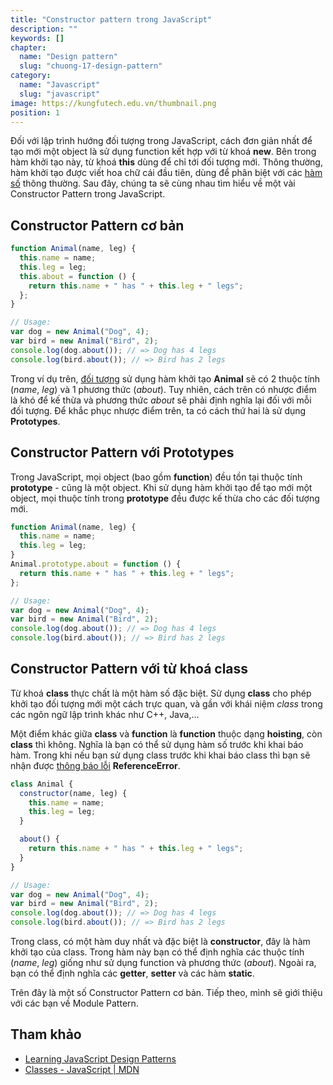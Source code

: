```yaml
---
title: "Constructor pattern trong JavaScript"
description: ""
keywords: []
chapter:
  name: "Design pattern"
  slug: "chuong-17-design-pattern"
category:
  name: "Javascript"
  slug: "javascript"
image: https://kungfutech.edu.vn/thumbnail.png
position: 1
---
```


Đối với lập trình hướng đối tượng trong JavaScript, cách đơn giản nhất để tạo mới một object là sử dụng function kết hợp với từ khoá **new**. Bên trong hàm khởi tạo này, từ khoá **this** dùng để chỉ tới đối tượng mới. Thông thường, hàm khởi tạo được viết hoa chữ cái đầu tiên, dùng để phân biệt với các [hàm số](/bai-viet/javascript/ham-trong-javascript) thông thường. Sau đây, chúng ta sẽ cùng nhau tìm hiểu về một vài Constructor Pattern trong JavaScript.

## Constructor Pattern cơ bản

```js
function Animal(name, leg) {
  this.name = name;
  this.leg = leg;
  this.about = function () {
    return this.name + " has " + this.leg + " legs";
  };
}

// Usage:
var dog = new Animal("Dog", 4);
var bird = new Animal("Bird", 2);
console.log(dog.about()); // => Dog has 4 legs
console.log(bird.about()); // => Bird has 2 legs
```

Trong ví dụ trên, [đối tượng](/bai-viet/javascript/object-la-gi-object-trong-javascript) sử dụng hàm khởi tạo **Animal** sẽ có 2 thuộc tính (_name_, _leg_) và 1 phương thức (_about_). Tuy nhiên, cách trên có nhược điểm là khó để kế thừa và phương thức _about_ sẽ phải định nghĩa lại đối với mỗi đối tượng. Để khắc phục nhược điểm trên, ta có cách thứ hai là sử dụng **Prototypes**.

## Constructor Pattern với Prototypes

Trong JavaScript, mọi object (bao gồm **function**) đều tồn tại thuộc tính **prototype** - cũng là một object. Khi sử dụng hàm khởi tạo để tạo mới một object, mọi thuộc tính trong **prototype** đều được kế thừa cho các đối tượng mới.

```js
function Animal(name, leg) {
  this.name = name;
  this.leg = leg;
}
Animal.prototype.about = function () {
  return this.name + " has " + this.leg + " legs";
};

// Usage:
var dog = new Animal("Dog", 4);
var bird = new Animal("Bird", 2);
console.log(dog.about()); // => Dog has 4 legs
console.log(bird.about()); // => Bird has 2 legs
```

## Constructor Pattern với từ khoá class

Từ khoá **class** thực chất là một hàm số đặc biệt. Sử dụng **class** cho phép khởi tạo đối tượng mới một cách trực quan, và gần với khái niệm _class_ trong các ngôn ngữ lập trình khác như C++, Java,...

Một điểm khác giữa **class** và **function** là **function** thuộc dạng **hoisting**, còn **class** thì không. Nghĩa là bạn có thể sử dụng hàm số trước khi khai báo hàm. Trong khi nếu bạn sử dụng class trước khi khai báo class thì bạn sẽ nhận được [thông báo lỗi](/bai-viet/javascript/mo-so-loi-loi-strict-mode) **ReferenceError**.

```js
class Animal {
  constructor(name, leg) {
    this.name = name;
    this.leg = leg;
  }

  about() {
    return this.name + " has " + this.leg + " legs";
  }
}

// Usage:
var dog = new Animal("Dog", 4);
var bird = new Animal("Bird", 2);
console.log(dog.about()); // => Dog has 4 legs
console.log(bird.about()); // => Bird has 2 legs
```

Trong class, có một hàm duy nhất và đặc biệt là **constructor**, đây là hàm khởi tạo của class. Trong hàm này bạn có thể định nghĩa các thuộc tính (_name_, _leg_) giống như sử dụng function và phương thức (_about_). Ngoài ra, bạn có thể định nghĩa các **getter**, **setter** và các hàm **static**.

Trên đây là một số Constructor Pattern cơ bản. Tiếp theo, mình sẽ giới thiệu với các bạn về Module Pattern.

## Tham khảo

- [Learning JavaScript Design Patterns](https://addyosmani.com/resources/essentialjsdesignpatterns/book/#constructorpatternjavascript)
- [Classes - JavaScript | MDN](https://developer.mozilla.org/en-US/docs/Web/JavaScript/Reference/Classes)
